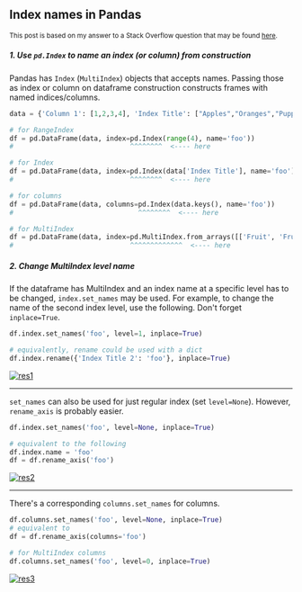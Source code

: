 ## Index names in Pandas

<sup>This post is based on my answer to a Stack Overflow question that may be found [here](https://stackoverflow.com/a/75807245/19123103).</sup>

##### 1. Use `pd.Index` to name an index (or column) from construction

Pandas has `Index` (`MultiIndex`) objects that accepts names. Passing those as index or column on dataframe construction constructs frames with named indices/columns.
```python
data = {'Column 1': [1,2,3,4], 'Index Title': ["Apples","Oranges","Puppies","Ducks"]}

# for RangeIndex
df = pd.DataFrame(data, index=pd.Index(range(4), name='foo'))
#                             ^^^^^^^^  <---- here

# for Index
df = pd.DataFrame(data, index=pd.Index(data['Index Title'], name='foo'))
#                             ^^^^^^^^  <---- here

# for columns
df = pd.DataFrame(data, columns=pd.Index(data.keys(), name='foo'))
#                               ^^^^^^^^  <---- here

# for MultiIndex
df = pd.DataFrame(data, index=pd.MultiIndex.from_arrays([['Fruit', 'Fruit', 'Animal', 'Animal'], data['Index Title']], names=['foo', 'bar']))
#                             ^^^^^^^^^^^^^  <---- here
```

##### 2. Change MultiIndex level name

If the dataframe has MultiIndex and an index name at a specific level has to be changed, `index.set_names` may be used. For example, to change the name of the second index level, use the following. Don't forget `inplace=True`.
```python
df.index.set_names('foo', level=1, inplace=True)

# equivalently, rename could be used with a dict
df.index.rename({'Index Title 2': 'foo'}, inplace=True)
```
[![res1][2]][2]

---

`set_names` can also be used for just regular index (set `level=None`). However, `rename_axis` is probably easier.

```python
df.index.set_names('foo', level=None, inplace=True)

# equivalent to the following
df.index.name = 'foo'
df = df.rename_axis('foo')
```
[![res2][3]][3]

---

There's a corresponding `columns.set_names` for columns.

```python
df.columns.set_names('foo', level=None, inplace=True)
# equivalent to 
df = df.rename_axis(columns='foo')

# for MultiIndex columns
df.columns.set_names('foo', level=0, inplace=True)
```
[![res3][4]][4]


  [1]: https://i.stack.imgur.com/naREK.png
  [2]: https://i.stack.imgur.com/uRpMq.png
  [3]: https://i.stack.imgur.com/Jqkm2.png
  [4]: https://i.stack.imgur.com/mRCFU.png